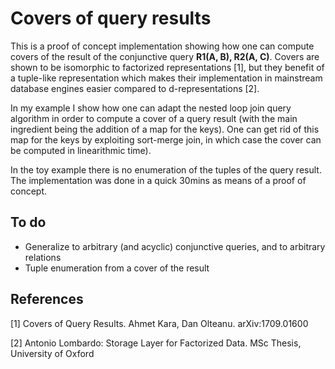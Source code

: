 # Covers of query results
This is a proof of concept implementation showing how one can compute covers of the result of the conjunctive query **R1(A, B), R2(A, C)**.
Covers are shown to be isomorphic to factorized representations [1], but they benefit of a tuple-like representation which makes their implementation in mainstream database engines easier compared to d-representations [2].

In my example I show how one can adapt the nested loop join query algorithm in order to compute a cover of a query result (with the main ingredient being the addition of a map for the keys).
One can get rid of this map for the keys by exploiting sort-merge join, in which case the cover can be computed in linearithmic time).

In the toy example there is no enumeration of the tuples of the query result. The implementation was done in a quick 30mins as means of a proof of concept.

## To do
- Generalize to arbitrary (and acyclic) conjunctive queries, and to arbitrary relations
- Tuple enumeration from a cover of the result

## References
[1] Covers of Query Results. Ahmet Kara, Dan Olteanu. arXiv:1709.01600

[2] Antonio Lombardo: Storage Layer for Factorized Data. MSc Thesis, University of Oxford
